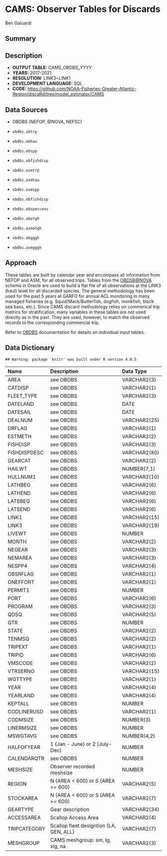 CAMS: Observer Tables for Discards
================
Ben Galuardi

## Summary

## Description

-   **OUTPUT TABLE:** CAMS_OBDBS\_*YYYY*
-   **YEARS:** 2017-2021
-   **RESOLUTION:** LINK3\~LINK1
-   **DEVELOPMENT LANGUAGE:** SQL
-   **CODE:**
    <https://github.com/NOAA-Fisheries-Greater-Atlantic-Region/discaRd/tree/model_estimator/CAMS>

## Data Sources

-   OBDBS (NEFOP, @NOVA, NEFSC)

-   `obdbs.obtrp`

-   `obdbs.obhau`

-   `obdbs.obspp`

-   `obdbs.obfishdisp`

-   `obdbs.asmtrp`

-   `obdbs.asmhau`

-   `obdbs.asmspp`

-   `obdbs.obfishdisp`

-   `obdbs.obspecconv`

-   `obdbs.obotgh`

-   `obdbs.asmotgh`

-   `obdbs.obgggh`

-   `obdbs.asmgggh`

## Approach

These tables are built by calendar year and encompass all information
from NEFOP and ASM, for all observed trips. Tables from the <OBDSB@NOVA>
schema in Oracle are used to build a flat file of all observations at
the LINK3 (haul) level for all discarded species. The general
methodology has been used for the past 5 years at GARFO for annual ACL
monitoring in many managed fisheries (e.g. Squid/Mack/Butterfish,
dogfish, monkfish, black sea bass, etc.). Since CAMS discard methodology
relies on commerical trip metrics for stratification, many variables in
these tables are not used directly as in the past. They are used,
however, to match the observed records to the corresponding commercial
trip.

Refer to [OBDBS](http://nova.nefsc.noaa.gov/datadict/) documentation for
details on individual input tables.

## Data Dictionary

    ## Warning: package 'knitr' was built under R version 4.0.5

| Name         | Description                             | Data Type    |
|:-------------|:----------------------------------------|:-------------|
| AREA         | see OBDBS                               | VARCHAR2(3)  |
| CATDISP      | see OBDBS                               | VARCHAR2(1)  |
| FLEET_TYPE   | see OBDBS                               | VARCHAR2(3)  |
| DATELAND     | see OBDBS                               | DATE         |
| DATESAIL     | see OBDBS                               | DATE         |
| DEALNUM      | see OBDBS                               | VARCHAR2(25) |
| DRFLAG       | see OBDBS                               | VARCHAR2(1)  |
| ESTMETH      | see OBDBS                               | VARCHAR2(2)  |
| FISHDISP     | see OBDBS                               | VARCHAR2(3)  |
| FISHDISPDESC | see OBDBS                               | VARCHAR2(80) |
| GEARCAT      | see OBDBS                               | VARCHAR2(2)  |
| HAILWT       | see OBDBS                               | NUMBER(7,1)  |
| HULLNUM1     | see OBDBS                               | VARCHAR2(10) |
| LATHBEG      | see OBDBS                               | VARCHAR2(6)  |
| LATHEND      | see OBDBS                               | VARCHAR2(6)  |
| LATSBEG      | see OBDBS                               | VARCHAR2(6)  |
| LATSEND      | see OBDBS                               | VARCHAR2(6)  |
| LINK1        | see OBDBS                               | VARCHAR2(15) |
| LINK3        | see OBDBS                               | VARCHAR2(19) |
| LIVEWT       | see OBDBS                               | NUMBER       |
| MONTH        | see OBDBS                               | VARCHAR2(2)  |
| NEGEAR       | see OBDBS                               | VARCHAR2(3)  |
| NEMAREA      | see OBDBS                               | VARCHAR2(3)  |
| NESPP4       | see OBDBS                               | VARCHAR2(4)  |
| OBSRFLAG     | see OBDBS                               | VARCHAR2(1)  |
| ONEFFORT     | see OBDBS                               | VARCHAR2(1)  |
| PERMIT1      | see OBDBS                               | NUMBER       |
| PORT         | see OBDBS                               | VARCHAR2(6)  |
| PROGRAM      | see OBDBS                               | VARCHAR2(3)  |
| QDSQ         | see OBDBS                               | VARCHAR2(5)  |
| QTR          | see OBDBS                               | NUMBER       |
| STATE        | see OBDBS                               | VARCHAR2(2)  |
| TENMSQ       | see OBDBS                               | VARCHAR2(2)  |
| TRIPEXT      | see OBDBS                               | VARCHAR2(1)  |
| TRIPID       | see OBDBS                               | VARCHAR2(6)  |
| VMSCODE      | see OBDBS                               | VARCHAR2(2)  |
| VTRSERNO     | see OBDBS                               | VARCHAR2(15) |
| WGTTYPE      | see OBDBS                               | VARCHAR2(1)  |
| YEAR         | see OBDBS                               | VARCHAR2(4)  |
| YEARLAND     | see OBDBS                               | VARCHAR2(4)  |
| KEPTALL      | see OBDBS                               | NUMBER       |
| CODLINERUSD  | see OBDBS                               | VARCHAR2(1)  |
| CODMSIZE     | see OBDBS                               | NUMBER(3)    |
| LINERMSIZE   | see OBDBS                               | NUMBER       |
| MSWGTAVG     | see OBDBS                               | NUMBER(4,2)  |
| HALFOFYEAR   | 1 (Jan - June) or 2 (July-Dec)          | NUMBER       |
| CALENDARQTR  | see OBDBS                               | NUMBER       |
| MESHSIZE     | Observer recorded meshsize              | NUMBER       |
| REGION       | N (AREA \< 600) or S (AREA \>= 600)     | VARCHAR2(5)  |
| STOCKAREA    | N (AREA \< 600) or S (AREA \>= 600)     | VARCHAR2(7)  |
| GEARTYPE     | Gear description                        | VARCHAR2(34) |
| ACCESSAREA   | Scallop Access Area                     | VARCHAR2(4)  |
| TRIPCATEGORY | Scallop fleet designtion (LA, GEN, ALL) | VARCHAR2(7)  |
| MESHGROUP    | CAMS meshgroup: sm, lg, xlg, na         | VARCHAR2(3)  |
